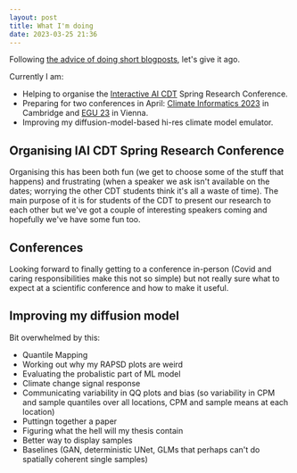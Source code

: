 ```yaml
---
layout: post
title: What I'm doing
date: 2023-03-25 21:36
---
```


Following [the advice of doing short blogposts](https://matthewrocklin.com/blog/work/2019/06/25/write-short-blogposts), let's give it ago.

Currently I am:

* Helping to organise the [Interactive AI CDT](https://www.bristol.ac.uk/cdt/interactive-ai/) Spring Research Conference.
* Preparing for two conferences in April: [Climate Informatics 2023](https://cambridge-iccs.github.io/main/2023/01/01/ci2023.html) in Cambridge and [EGU 23](https://www.egu23.eu/) in Vienna.
* Improving my diffusion-model-based hi-res climate model emulator. 

## Organising IAI CDT Spring Research Conference

Organising this has been both fun (we get to choose some of the stuff that happens) and frustrating (when a speaker we ask isn't available on the dates; worrying the other CDT students think it's all a waste of time). The main purpose of it is for students of the CDT to present our research to each other but we've got a couple of interesting speakers coming and hopefully we've have some fun too.

## Conferences

Looking forward to finally getting to a conference in-person (Covid and caring responsibilities make this not so simple) but not really sure what to expect at a scientific conference and how to make it useful.

## Improving my diffusion model

Bit overwhelmed by this:

* Quantile Mapping
* Working out why my RAPSD plots are weird
* Evaluating the probalistic part of ML model
* Climate change signal response
* Communicating variability in QQ plots and bias (so variability in CPM and sample quantiles over all locations, CPM and sample means at each location)
* Puttingn together a paper
* Figuring what the hell will my thesis contain
* Better way to display samples
* Baselines (GAN, deterministic UNet, GLMs that perhaps can't do spatially coherent single samples)
